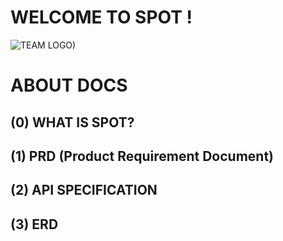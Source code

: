 # WELCOME TO SPOT !
![TEAM LOGO)](https://github.com/user-attachments/assets/cb6b5577-2f24-40bc-997d-2946493171dd)
# ABOUT DOCS

## (0) WHAT IS SPOT?

## (1) PRD (Product Requirement Document)

## (2) API SPECIFICATION

## (3) ERD

